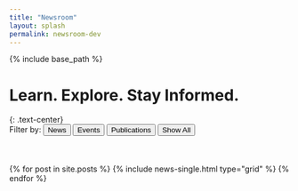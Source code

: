 ```yaml
---
title: "Newsroom"
layout: splash
permalink: newsroom-dev
---
```


{% include base_path %}


<h1 class="page__title">Learn. Explore. Stay Informed.</h1>
{: .text-center}



<div class="button-group filters-button-group">
  <label for="filters-button-group">Filter by: </label>
  <button class="btn btn--inverse btn--news" data-filter=".archive__item-news">News</button>
  <button class="btn btn--inverse btn--events" data-filter=".archive__item-events">Events</button>
  <button class="btn btn--inverse btn--publications" data-filter=".archive__item-publications">Publications</button>
  <button class="btn btn--inverse btn--reset" data-filter="*">Show All</button>

</div>
<br>
<br>
<br>


<div class="grid__wrapper">
  {% for post in site.posts %}
  {% include news-single.html type="grid" %}
  {% endfor %}
</div>



<script language="JavaScript" type="text/javascript" src="http://localhost:4000/assets/js/main.min.js"></script>


<script>


//   var $grid = $('.grid__wrapper').isotope({
//     itemSelector: '.archive__item',
//   // set layoutMode
//   layoutMode: 'fitRows'
//   // options for cellsByRow layout mode
//   // cellsByRow: {
//     // columnWidth: 200,
//     // rowHeight: 300
//   // }
// })




// bind filter button click
$('.filters-button-group').on( 'click', 'button', function() {
  var filterValue = $( this ).attr('data-filter');
  $grid.isotope({ filter: filterValue });
});


// change is-checked class on buttons
$('.button-group').each( function( i, buttonGroup ) {
  var $buttonGroup = $( buttonGroup );
  $buttonGroup.on( 'click', 'button', function() {
    $buttonGroup.find('.is-checked').removeClass('is-checked');
    $( this ).addClass('is-checked');
  });
});




</script>


<style>
  .grid__wrapper {
   /*either of these will work for horizontal Isotope layouts */
   height: 80%;
   height: 480px;
 }
</style>








